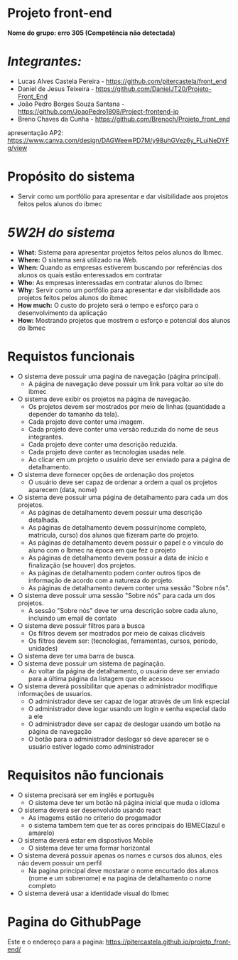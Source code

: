 # Projeto front-end

**Nome do grupo: erro 305 (Competência não detectada)**
 # ***Integrantes:***
- Lucas Alves Castela Pereira - https://github.com/pitercastela/front_end
- Daniel de Jesus Teixeira - https://github.com/DanielJT20/Projeto-Front_End
- João Pedro Borges Souza Santana - https://github.com/JoaoPedro1808/Project-frontend-jp
- Breno Chaves da Cunha - https://github.com/Brenoch/Projeto_front_end

apresentação AP2: https://www.canva.com/design/DAGWeewPD7M/y98uhGVez6y_FLuiNeDYFg/view

# **Propósito do sistema**

- Servir como um portfólio para apresentar e dar visibilidade aos projetos feitos pelos alunos do ibmec

# *5W2H do sistema*

- **What:** Sistema para apresentar projetos feitos pelos alunos do Ibmec.
- **Where:** O sistema será utilizado na Web.
- **When:** Quando as empresas estiverem buscando por referências dos alunos os quais estão enteressados em contratar
- **Who:** As empresas interessadas em contratar alunos do Ibmec
- **Why:** Servir como um portfólio para apresentar e dar visibilidade aos projetos feitos pelos alunos do ibmec
- **How much:** O custo do projeto será o tempo e esforço para o desenvolvimento da aplicação
- **How:** Mostrando projetos que mostrem o esforço e potencial dos alunos do Ibmec

#  **Requistos funcionais**

- O sistema deve possuir uma pagina de navegação (página principal).
  - A página de navegação deve possuir um link para voltar ao site do ibmec
- O sistema deve exibir os projetos na página de navegação.
  - Os projetos devem ser mostrados por meio de linhas (quantidade a depender do tamanho da tela).
  - Cada projeto deve conter uma imagem.
  - Cada projeto deve conter uma versão reduzida do nome de seus integrantes.
  - Cada projeto deve conter uma descrição reduzida.
  - Cada projeto deve conter as tecnologias usadas nele.
  - Ao clicar em um projeto o usuário deve ser enviado para a página de detalhamento.
- O sistema deve fornecer opções de ordenação dos projetos
  - O usuário deve ser capaz de ordenar a ordem a qual os projetos aparecem (data, nome)
- O sistema deve possuir uma página de detalhamento para cada um dos projetos.
  - As páginas de detalhamento devem possuir uma descrição detalhada.
  - As páginas de detalhamento devem possuir(nome completo, matrícula, curso) dos alunos que fizeram parte do projeto.
  - As páginas de detalhamento devem possuir o papel e o vínculo do aluno com o Ibmec na época em que fez o projeto
  - As páginas de detalhamento devem possuir a data de início e finalização (se houver) dos projetos.
  - As páginas de detalhamento podem conter outros tipos de informação de acordo com a natureza do projeto.
  - As páginas de detalhamento devem conter uma sessão "Sobre nós".
- O sistema deve possuir uma sessão "Sobre nós" para cada um dos projetos.
  - A sessão "Sobre nós" deve ter uma descrição sobre cada aluno, incluindo um email de contato
- O sistema deve possuir filtros para a busca
  - Os filtros devem ser mostrados por meio de caixas clicáveis
  - Os filtros devem ser: (tecnologias, ferramentas, cursos, período, unidades)
- O sistema deve ter uma barra de busca.
- O sistema deve possuir um sistema de paginação.
  - Ao voltar da página de detalhamento, o usuário deve ser enviado para a última página da listagem que ele acessou
- O sistema deverá possibilitar que apenas o administrador modifique informações de usuarios.
  - O administrador deve ser capaz de logar através de um link especial
  - O administrador deve logar usando um login e senha especial dado a ele
  - O administrador deve ser capaz de deslogar usando um botão na página de navegação
  - O botão para o administrador deslogar só deve aparecer se o usuário estiver logado como administrador

#  **Requisitos não funcionais**
- O sistema precisará ser em inglês e português
  - O sistema deve ter um botão ná página inicial que muda o idioma
- O sistema deverá ser desenvolvido usando react
  - As imagems estão no criterio do progamador
  - o sistema tambem tem que ter as cores principais do IBMEC(azul e amarelo)
- O sistema deverá estar em dispostivos Mobile
  - O sistema deve ter uma formar horizontal
- O sistema deverá possuir apenas os nomes e cursos dos alunos, eles não devem possuir um perfil
  - Na pagina principal deve mostarar o nome encurtado dos alunos (nome e um sobrenome) e na pagina de detalhamento o nome completo
- O sistema deverá usar a identidade visual do Ibmec

# **Pagina do GithubPage**

Este e o endereço para a pagina: https://pitercastela.github.io/projeto_front-end/ 



